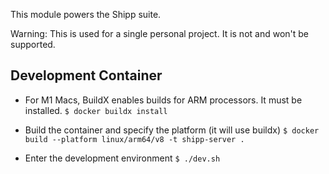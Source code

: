 
This module powers the Shipp suite.

Warning: This is used for a single personal project. It is not and won't be supported.


## Development Container

* For M1 Macs, BuildX enables builds for ARM processors. It must be installed.
`$ docker buildx install`

* Build the container and specify the platform (it will use buildx)
`$ docker build --platform linux/arm64/v8 -t shipp-server .`

* Enter the development environment
`$ ./dev.sh`

